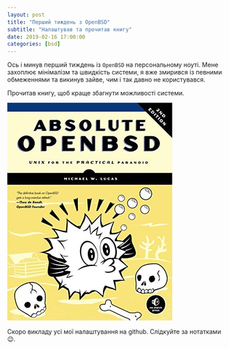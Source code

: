 ```yaml
---
layout: post
title: "Перший тиждень з OpenBSD"
subtitle: "Налаштував та прочитав книгу"
date: 2019-02-16 17:00:00
categories: [bsd]
---
```


Ось і минув перший тиждень із `OpenBSD` на персональному ноуті. Мене захоплює мінімалізм та швидкість системи, я вже змирився із певними обмеженнями та викинув зайве, чим і так давно не користувався.

Прочитав книгу, щоб краще збагнути можливості системи.

![OpenBSD Book](/assets/posts/51nNgYK4ZmL.jpg)

Скоро викладу усі мої налаштування на github. Слідкуйте за нотатками 😉.
